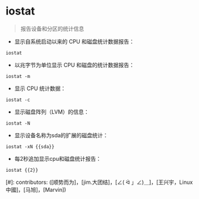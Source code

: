 # iostat

> 报告设备和分区的统计信息

- 显示自系统启动以来的 CPU 和磁盘统计数据报告：

`iostat`

- 以兆字节为单位显示 CPU 和磁盘的统计数据报告：

`iostat -m`

- 显示 CPU 统计数据：

`iostat -c`

- 显示磁盘阵列（LVM）的信息：

`iostat -N`

- 显示设备名称为sda的扩展的磁盘统计：

`iostat -xN {{sda}}`

- 每2秒追加显示cpu和磁盘统计报告：

`iostat {{2}}`

[#]: contributors: ([顺势而为]，[jim.大团结]，[∠( ᐛ 」∠)＿]，[王兴宇，Linux 中國]，[马旭]，[Marvin])